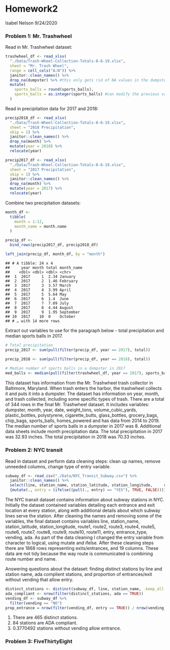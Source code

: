 Homework2
================
Isabel Nelson
9/24/2020

### Problem 1: Mr. Trashwheel

Read in Mr. Trashwheel dataset:

``` r
trashwheel_df <- read_xlsx(
  "./Data/Trash-Wheel-Collection-Totals-8-6-19.xlsx", 
  sheet = "Mr. Trash Wheel",
  range = cell_cols("A:N")) %>% 
  janitor::clean_names() %>% 
  drop_na(dumpster) %>% #this only gets rid of NA values in the dumpster col
  mutate(
    sports_balls = round(sports_balls), 
    sports_balls = as.integer(sports_balls) #can modify the previous variable we just mutated
  )
```

Read in precipitation data for 2017 and 2018:

``` r
precip2018_df <- read_xlsx(
  "./Data/Trash-Wheel-Collection-Totals-8-6-19.xlsx", 
  sheet = "2018 Precipitation",
  skip = 1) %>% 
  janitor::clean_names() %>% 
  drop_na(month) %>% 
  mutate(year = 2018) %>% 
  relocate(year)

precip2017_df <- read_xlsx(
  "./Data/Trash-Wheel-Collection-Totals-8-6-19.xlsx", 
  sheet = "2017 Precipitation",
  skip = 1) %>% 
  janitor::clean_names() %>% 
  drop_na(month) %>% 
  mutate(year = 2017) %>% 
  relocate(year)
```

Combine two precipitation datasets:

``` r
month_df <-
  tibble(
    month = 1:12, 
    month_name = month.name
  )

precip_df <-
  bind_rows(precip2017_df, precip2018_df)

left_join(precip_df, month_df, by = "month")
```

    ## # A tibble: 24 x 4
    ##     year month total month_name
    ##    <dbl> <dbl> <dbl> <chr>     
    ##  1  2017     1  2.34 January   
    ##  2  2017     2  1.46 February  
    ##  3  2017     3  3.57 March     
    ##  4  2017     4  3.99 April     
    ##  5  2017     5  5.64 May       
    ##  6  2017     6  1.4  June      
    ##  7  2017     7  7.09 July      
    ##  8  2017     8  4.44 August    
    ##  9  2017     9  1.95 September 
    ## 10  2017    10  0    October   
    ## # … with 14 more rows

Extract out variables to use for the paragraph below - total
precipitation and median sports balls in 2017.

``` r
# Total precipitation
precip_2017 <- sum(pull(filter(precip_df, year == 2017), total))

precip_2018 <- sum(pull(filter(precip_df, year == 2018), total))
  
# Median number of sports balls in a dumpster in 2017
med_balls <- median(pull(filter(trashwheel_df, year == 2017), sports_balls))
```

This dataset has information from the Mr. Trashwheel trash collector in
Baltimore, Maryland. When trash enters the harbor, the trashwheel
collects it and puts it into a dumpster. The dataset has information on
year, month, and trash collected, including some specific types of
trash. There are a total of 344 rows in the final Mr. Trashwheel
dataset. It includes variables: dumpster, month, year, date,
weight\_tons, volume\_cubic\_yards, plastic\_bottles, polystyrene,
cigarette\_butts, glass\_bottles, grocery\_bags, chip\_bags,
sports\_balls, homes\_powered and has data from 2014 to 2019. The median
number of sports balls in a dumpster in 2017 was 8. Additional data
sheets include month precipitation data. The total precipitation in 2017
was 32.93 inches. The total precipitation in 2018 was 70.33 inches.

### Problem 2: NYC transit

Read in dataset and perform data cleaning steps: clean up names, remove
unneeded columns, change type of entry variable.

``` r
subway_df <- read_csv("./Data/NYC_Transit_Subway.csv") %>% 
  janitor::clean_names() %>% 
  select(line, station_name, station_latitude, station_longitude,     route1:route11, entry, entrance_type, vending, ada) %>% 
  {mutate(., entry = (ifelse((pull(., entry) == "YES"), TRUE, FALSE)))}
```

The NYC transit dataset contains information about subway stations in
NYC. Initially the dataset contained variables detailing each entrance
and exit location at every station, along with additional details about
which subway lines serve the station. After cleaning the names and
removing some of the variables, the final dataset contains variables
line, station\_name, station\_latitude, station\_longitude, route1,
route2, route3, route4, route5, route6, route7, route8, route9, route10,
route11, entry, entrance\_type, vending, ada. As part of the data
cleaning I changed the entry variable from character to logical, using
mutate and ifelse. After these cleaning steps there are 1868 rows
representing exits/entrances, and 19 columns. These data are not tidy
because the way route is communicated is combining route number and
name.

Answering questions about the dataset: finding distinct stations by line
and station name, ada complient stations, and proportion of
entrances/exit without vending that allow entry.

``` r
distinct_stations <- distinct(subway_df, line, station_name, .keep_all = TRUE)
ada_compliant <- nrow(filter(distinct_stations, ada == TRUE))
vending_df <- subway_df %>% 
  filter(vending == "NO") 
prop_entrance = nrow(filter(vending_df, entry == TRUE)) / nrow(vending_df)
```

1.  There are 465 distinct stations.  
2.  84 stations are ADA compliant.
3.  0.3770492 stations without vending allow entrance.

### Problem 3: FiveThirtyEight
